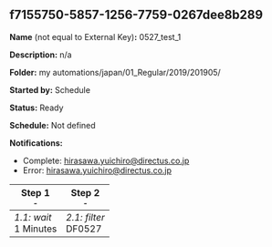 ## f7155750-5857-1256-7759-0267dee8b289

**Name** (not equal to External Key)**:** 0527_test_1

**Description:** n/a

**Folder:** my automations/japan/01_Regular/2019/201905/

**Started by:** Schedule

**Status:** Ready

**Schedule:** Not defined

**Notifications:**

* Complete: hirasawa.yuichiro@directus.co.jp
* Error: hirasawa.yuichiro@directus.co.jp

| Step 1<br>_<small>-</small>_ | Step 2<br>_<small>-</small>_ |
| --- | --- |
| _1.1: wait_<br>1 Minutes | _2.1: filter_<br>DF0527 |
